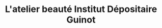 ---
title: "L'atelier beauté Institut Dépositaire Guinot"
url: /mauzac/latelier-beaute-institut-depositaire-guinot/
shop: beauté
---